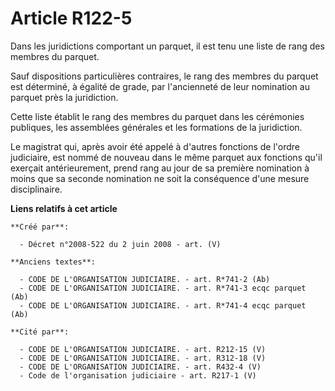 # Article R122-5

Dans les juridictions comportant un parquet, il est tenu une liste de rang des membres du parquet.

Sauf dispositions particulières contraires, le rang des membres du parquet est déterminé, à égalité de grade, par
l'ancienneté de leur nomination au parquet près la juridiction.

Cette liste établit le rang des membres du parquet dans les cérémonies publiques, les assemblées générales et les formations
de la juridiction.

Le magistrat qui, après avoir été appelé à d'autres fonctions de l'ordre judiciaire, est nommé de nouveau dans le même
parquet aux fonctions qu'il exerçait antérieurement, prend rang au jour de sa première nomination à moins que sa seconde
nomination ne soit la conséquence d'une mesure disciplinaire.

**Liens relatifs à cet article**

	**Créé par**:

	  - Décret n°2008-522 du 2 juin 2008 - art. (V)

	**Anciens textes**:

	  - CODE DE L'ORGANISATION JUDICIAIRE. - art. R*741-2 (Ab)
	  - CODE DE L'ORGANISATION JUDICIAIRE. - art. R*741-3 ecqc parquet (Ab)
	  - CODE DE L'ORGANISATION JUDICIAIRE. - art. R*741-4 ecqc parquet (Ab)

	**Cité par**:

	  - CODE DE L'ORGANISATION JUDICIAIRE. - art. R212-15 (V)
	  - CODE DE L'ORGANISATION JUDICIAIRE. - art. R312-18 (V)
	  - CODE DE L'ORGANISATION JUDICIAIRE. - art. R432-4 (V)
	  - Code de l'organisation judiciaire - art. R217-1 (V)
